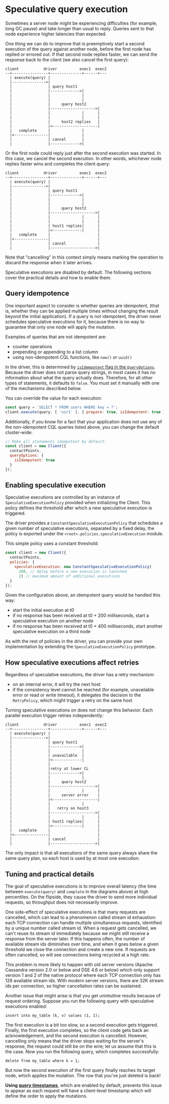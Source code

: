 # Speculative query execution

Sometimes a server node might be experiencing difficulties (for example, long GC pause) and take longer than
usual to reply. Queries sent to that node experience higher latencies than expected.

One thing we can do to improve that is preemptively start a second execution of the query against another node, 
before the first node has replied or errored out. If that second node replies faster, we can send the response back 
to the client (we also cancel the first query):

```
client           driver          exec1  exec2
--+----------------+--------------+------+---
  | execute(query) |
  |--------------->|
  |                | query host1
  |                |------------->|
  |                |              |
  |                |              |
  |                |     query host2
  |                |-------------------->|
  |                |              |      |
  |                |              |      |
  |                |     host2 replies   |
  |                |<--------------------|
  |   complete     |              |
  |<---------------|              |
  |                | cancel       |
  |                |------------->|
```

Or the first node could reply just after the second execution was started. In this case, we cancel the second execution.
In other words, whichever node replies faster wins and completes the client query:

```
client           driver          exec1  exec2
--+----------------+--------------+------+---
  | execute(query) |
  |--------------->|
  |                | query host1
  |                |------------->|
  |                |              |
  |                |              |
  |                |     query host2
  |                |-------------------->|
  |                |              |      |
  |                |              |      |
  |                | host1 replies|      |
  |                |<-------------|      |
  |   complete     |                     |
  |<---------------|                     |
  |                | cancel              |
  |                |-------------------->|
```

Note that "cancelling" in this context simply means marking the operation to discard the response when it later arrives.

Speculative executions are disabled by default. The following sections cover the practical details and how to
enable them.

## Query idempotence

One important aspect to consider is whether queries are idempotent, (that is, whether they can be applied multiple
times without changing the result beyond the initial application). If a query is not idempotent, the driver never
schedules speculative executions for it, because there is no way to guarantee that only one node will apply the
mutation.

Examples of queries that are not idempotent are:

- counter operations
- prepending or appending to a list column
- using non-idempotent CQL functions, like `now()` or `uuid()`

In the driver, this is determined by [`isIdempotent` flag in the `QueryOptions`][query-options-api]. Because the driver 
does not parse query strings, in most cases it has no information about what the query actually does. Therefore, for
 all other types of statements, it defaults to `false`. You must set it manually with one of the mechanisms described
  below.

You can override the value for each execution:

```js
const query = 'SELECT * FROM users WHERE key = ?';
client.execute(query, [ 'usr1' ], { prepare: true, isIdempotent: true }); 

```

Additionally, if you know for a fact that your application does not use any of the non-idempotent CQL queries listed 
above, you can change the default cluster-wide:

```js
// Make all statements idempotent by default:
const client = new Client({
  contactPoints,
  queryOptions: { 
    isIdempotent: true
  }
});
```

## Enabling speculative execution 

Speculative executions are controlled by an instance of `SpeculativeExecutionPolicy` provided when initializing the
Client. This policy defines the threshold after which a new speculative execution is triggered.

The driver provides a `ConstantSpeculativeExecutionPolicy` that schedules a given number of speculative executions,
separated by a fixed delay, the policy is exported under the `<root>.policies.speculativeExecution` module.

This simple policy uses a constant threshold:

```js
const client = new Client({
  contactPoints,
  policies: {
    speculativeExecution: new ConstantSpeculativeExecutionPolicy(
      200, // delay before a new execution is launched
      2) // maximum amount of additional executions
  }
});
```

Given the configuration above, an idempotent query would be handled this way:

- start the initial execution at t0
- if no response has been received at t0 + 200 milliseconds, start a speculative execution on another node
- if no response has been received at t0 + 400 milliseconds, start another speculative execution on a third node

As with the rest of policies in the driver, you can provide your own implementation by extending the 
`SpeculativeExecutionPolicy` prototype.

## How speculative executions affect retries

Regardless of speculative executions, the driver has a retry mechanism:

- on an internal error, it will try the next host
- if the consistency level cannot be reached (for example, unavailable error or read or write timeout), it delegates
the decision to the `RetryPolicy`, which might trigger a retry on the same host

Turning speculative executions on does not change this behavior. Each parallel execution trigger retries independently:

```
client           driver          exec1  exec2
--+----------------+--------------+------+---
  | execute(query) |
  |--------------->|
  |                | query host1
  |                |------------->|
  |                |              |
  |                | unavailable  |
  |                |<-------------|
  |                |
  |                |retry at lower CL
  |                |------------->|
  |                |              |
  |                |     query host2
  |                |-------------------->|
  |                |              |      |
  |                |     server error    |
  |                |<--------------------|
  |                |              |
  |                |   retry on host3
  |                |-------------------->|
  |                |              |      |
  |                | host1 replies|      |
  |                |<-------------|      |
  |   complete     |                     |
  |<---------------|                     |
  |                | cancel              |
  |                |-------------------->|
```

The only impact is that all executions of the same query always share the same query plan, so each host is used by at
most one execution.

## Tuning and practical details
 
The goal of speculative executions is to improve overall latency (the time between `execute(query)` and `complete` in
the diagrams above) at high percentiles. On the flipside, they cause the driver to send more individual requests, so
throughput does not necessarily improve.

One side-effect of speculative executions is that many requests are cancelled, which can lead to a phenomenon called
stream id exhaustion: each TCP connection can handle multiple simultaneous requests, identified by a unique
number called stream id. When a request gets cancelled, we can't reuse its stream id immediately because we might
still receive a response from the server later. If this happens often, the number of available stream ids diminishes
over time, and when it goes below a given threshold we close the connection and create a new one. If requests are often
cancelled, so will see connections being recycled at a high rate.

This problem is more likely to happen with old server versions (Apache Cassandra version 2.0 or below and DSE 4.6 or 
below) which only support version 1 and 2 of the  native protocol where each TCP connection only has 128 available
stream ids. With modern server versions, there are 32K stream ids per connection, so higher cancellation rates can be 
sustained.

Another issue that might arise is that you get unintuitive results because of request ordering. Suppose you run the
following query with speculative executions enabled:

```
insert into my_table (k, v) values (1, 1);
```

The first execution is a bit too slow, so a second execution gets triggered. Finally, the first execution completes,
so the client code gets back an acknowledgement, and the second execution is cancelled. However, cancelling only means
that the driver stops waiting for the server's response, the request could still be on the wire; let us assume that
this is the case. Now you run the following query, which completes successfully:

```
delete from my_table where k = 1;
```

But now the second execution of the first query finally reaches its target node, which applies the mutation. The row
that you've just deleted is back!

**Using [query timestamps](../query-timestamps)**, which are enabled by default, prevents
this issue to appear as each request will have a client-level timestamp which will define the order to apply the 
mutations.

[query-options-api]: http://docs.datastax.com/en/developer/nodejs-driver/latest/api/type.QueryOptions/